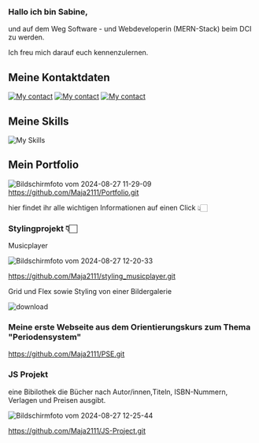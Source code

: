 ### Hallo ich bin Sabine,

und auf dem Weg Software - und Webdeveloperin (MERN-Stack) beim DCI zu werden.

Ich freu mich darauf euch kennenzulernen.

## Meine Kontaktdaten

[![My contact](https://skillicons.dev/icons?i=gmail)](sabine.weber.hamburg@gamil.com)
[![My contact](https://skillicons.dev/icons?i=linkedin)](www.linkedin.com/in/sabine-weber-76004722b)
[![My contact](https://skillicons.dev/icons?i=instagram)](https://www.instagram.com/sabine_21_weber/)

## Meine Skills

![My Skills](https://skillicons.dev/icons?i=md,html,css,sass,bootstrap,vscode,nodejs,js,github,windows,apple,linux,ubuntu)

## Mein Portfolio
![Bildschirmfoto vom 2024-08-27 11-29-09](https://github.com/user-attachments/assets/fbd79d8b-d7e3-4e94-a418-fccb0c747d2f) https://github.com/Maja2111/Portfolio.git

hier findet ihr alle wichtigen Informationen auf einen Click 👆🏻

### Stylingprojekt 👇🏻

Musicplayer

![Bildschirmfoto vom 2024-08-27 12-20-33](https://github.com/user-attachments/assets/2717f6b1-3621-4540-953c-943a7de4007f)


https://github.com/Maja2111/styling_musicplayer.git

Grid und Flex sowie Styling von einer Bildergalerie


![download](https://github.com/user-attachments/assets/aa290da0-4d59-4cbd-af96-ea2d65fa8991)



### Meine erste Webseite aus dem Orientierungskurs zum Thema "Periodensystem"
https://github.com/Maja2111/PSE.git

### JS Projekt
eine Bibilothek die Bücher nach Autor/innen,Titeln, ISBN-Nummern, Verlagen und Preisen ausgibt.

![Bildschirmfoto vom 2024-08-27 12-25-44](https://github.com/user-attachments/assets/eda58ce7-dfd0-430b-a6ec-c29a143f2e94)

https://github.com/Maja2111/JS-Project.git





